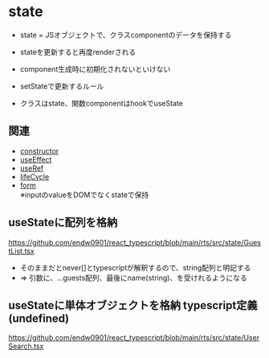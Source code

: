 # state

- state = JSオブジェクトで、クラスcomponentのデータを保持する
- stateを更新すると再度renderされる
- component生成時に初期化されないといけない
- setStateで更新するルール

- クラスはstate、関数componentはhookでuseState

## 関連
- [constructor](https://github.com/endw0901/react_typescript/blob/main/constructor.md)
- [useEffect](https://github.com/endw0901/react_typescript/blob/main/useEffect.md)
- [useRef](https://github.com/endw0901/react_typescript/blob/main/useRef.md)
- [lifeCycle](https://github.com/endw0901/react_typescript/blob/main/lifecycle.md)
- [form](https://github.com/endw0901/react_typescript/edit/main/form.md) <br>
※inputのvalueをDOMでなくstateで保持<br>

## useStateに配列を格納
https://github.com/endw0901/react_typescript/blob/main/rts/src/state/GuestList.tsx

- そのままだとnever[]とtypescriptが解釈するので、string配列と明記する
-  => 引数に、...guests配列、最後にname(string)、を受けれるようになる

## useStateに単体オブジェクトを格納 typescript定義(undefined)

https://github.com/endw0901/react_typescript/blob/main/rts/src/state/UserSearch.tsx

